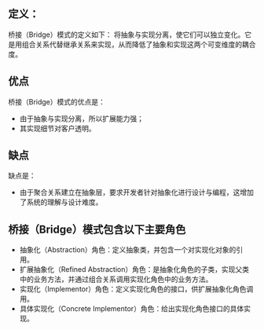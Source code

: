 ## 定义：
桥接（Bridge）模式的定义如下：
将抽象与实现分离，使它们可以独立变化。它是用组合关系代替继承关系来实现，从而降低了抽象和实现这两个可变维度的耦合度。

## 优点
桥接（Bridge）模式的优点是：
- 由于抽象与实现分离，所以扩展能力强；
- 其实现细节对客户透明。

## 缺点
缺点是：
- 由于聚合关系建立在抽象层，要求开发者针对抽象化进行设计与编程，这增加了系统的理解与设计难度。

## 桥接（Bridge）模式包含以下主要角色
- 抽象化（Abstraction）角色：定义抽象类，并包含一个对实现化对象的引用。
- 扩展抽象化（Refined    Abstraction）角色：是抽象化角色的子类，实现父类中的业务方法，并通过组合关系调用实现化角色中的业务方法。
- 实现化（Implementor）角色：定义实现化角色的接口，供扩展抽象化角色调用。
- 具体实现化（Concrete Implementor）角色：给出实现化角色接口的具体实现。